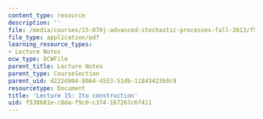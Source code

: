 ```yaml
---
content_type: resource
description: ''
file: /media/courses/15-070j-advanced-stochastic-processes-fall-2013/f538b81ec0daf9c0c374167267c6f411_MIT15_070JF13_Lec15.pdf
file_type: application/pdf
learning_resource_types:
- Lecture Notes
ocw_type: OCWFile
parent_title: Lecture Notes
parent_type: CourseSection
parent_uid: d222d904-8064-4553-51db-11843423b8c9
resourcetype: Document
title: 'Lecture 15: Ito construction'
uid: f538b81e-c0da-f9c0-c374-167267c6f411
---
```

